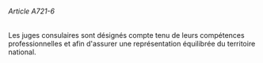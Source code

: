 ###### Article A721-6

Les juges consulaires sont désignés compte tenu de leurs compétences professionnelles et afin d'assurer une représentation équilibrée du territoire national.

